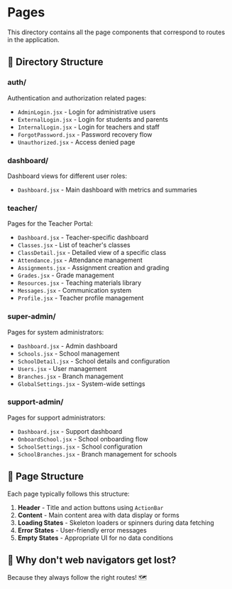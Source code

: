 # Pages

This directory contains all the page components that correspond to routes in the application.

## 📂 Directory Structure

### auth/
Authentication and authorization related pages:
- `AdminLogin.jsx` - Login for administrative users
- `ExternalLogin.jsx` - Login for students and parents
- `InternalLogin.jsx` - Login for teachers and staff
- `ForgotPassword.jsx` - Password recovery flow
- `Unauthorized.jsx` - Access denied page

### dashboard/
Dashboard views for different user roles:
- `Dashboard.jsx` - Main dashboard with metrics and summaries

### teacher/
Pages for the Teacher Portal:
- `Dashboard.jsx` - Teacher-specific dashboard
- `Classes.jsx` - List of teacher's classes
- `ClassDetail.jsx` - Detailed view of a specific class
- `Attendance.jsx` - Attendance management
- `Assignments.jsx` - Assignment creation and grading
- `Grades.jsx` - Grade management
- `Resources.jsx` - Teaching materials library
- `Messages.jsx` - Communication system
- `Profile.jsx` - Teacher profile management

### super-admin/
Pages for system administrators:
- `Dashboard.jsx` - Admin dashboard
- `Schools.jsx` - School management
- `SchoolDetail.jsx` - School details and configuration
- `Users.jsx` - User management
- `Branches.jsx` - Branch management
- `GlobalSettings.jsx` - System-wide settings

### support-admin/
Pages for support administrators:
- `Dashboard.jsx` - Support dashboard
- `OnboardSchool.jsx` - School onboarding flow
- `SchoolSettings.jsx` - School configuration
- `SchoolBranches.jsx` - Branch management for schools

## 🔄 Page Structure

Each page typically follows this structure:
1. **Header** - Title and action buttons using `ActionBar`
2. **Content** - Main content area with data display or forms
3. **Loading States** - Skeleton loaders or spinners during data fetching
4. **Error States** - User-friendly error messages
5. **Empty States** - Appropriate UI for no data conditions

## 🧭 Why don't web navigators get lost?

Because they always follow the right routes! 🗺️ 
